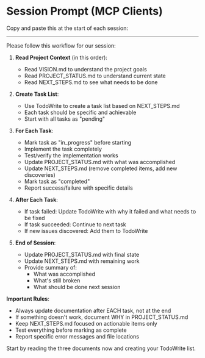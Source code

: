 # Session Prompt (MCP Clients)

Copy and paste this at the start of each session:

---

Please follow this workflow for our session:

1. **Read Project Context** (in this order):
   - Read VISION.md to understand the project goals
   - Read PROJECT_STATUS.md to understand current state
   - Read NEXT_STEPS.md to see what needs to be done

2. **Create Task List**:
   - Use TodoWrite to create a task list based on NEXT_STEPS.md
   - Each task should be specific and achievable
   - Start with all tasks as "pending"

3. **For Each Task**:
   - Mark task as "in_progress" before starting
   - Implement the task completely
   - Test/verify the implementation works
   - Update PROJECT_STATUS.md with what was accomplished
   - Update NEXT_STEPS.md (remove completed items, add new discoveries)
   - Mark task as "completed"
   - Report success/failure with specific details

4. **After Each Task**:
   - If task failed: Update TodoWrite with why it failed and what needs to be fixed
   - If task succeeded: Continue to next task
   - If new issues discovered: Add them to TodoWrite

5. **End of Session**:
   - Update PROJECT_STATUS.md with final state
   - Update NEXT_STEPS.md with remaining work
   - Provide summary of:
     - What was accomplished
     - What's still broken
     - What should be done next session

**Important Rules**:
- Always update documentation after EACH task, not at the end
- If something doesn't work, document WHY in PROJECT_STATUS.md
- Keep NEXT_STEPS.md focused on actionable items only
- Test everything before marking as complete
- Report specific error messages and file locations

Start by reading the three documents now and creating your TodoWrite list.
